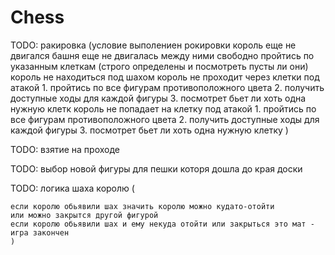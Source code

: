 # Chess
TODO: ракировка
    (условие выполениен рокировки
        король еще не двигался
        башня еще не двигалась
        между ними свободно
            пройтись по указанным клеткам (строго определены и посмотреть пусты ли они)
        король не находиться под шахом 
        король не проходит через клетки под атакой
            1. пройтись по все фигурам противоположного цвета
            2. получить доступные ходы для каждой фигуры
            3. посмотрет бьет ли хоть одна нужную клетк
        король не попадает на клетку под атакой
            1. пройтись по все фигурам противоположного цвета
            2. получить доступные ходы для каждой фигуры
            3. посмотрет бьет ли хоть одна нужную клетку
    )

TODO: взятие на проходе

TODO: выбор новой фигуры для пешки которя дошла до края доски

TODO: логика шаха королю (
    
    если королю обьявили шах значить королю можно кудато-отойти
    или можно закрытся другой фигурой
    если королю обьявили шах и ему некуда отойти или закрыться это мат - игра закончен
    )